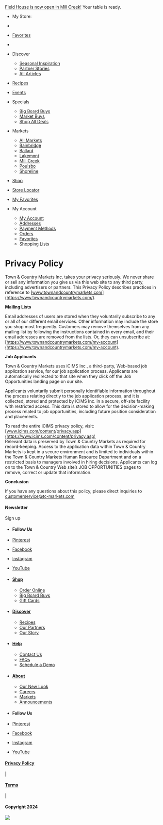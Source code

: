 [Field House is now open in Mill Creek!](https://fieldhouse.townandcountrymarkets.com/) Your table is ready.

* My Store:
    
* [](https://townandcountrymarkets.com/ "Town & Country Markets")
* [Favorites](https://townandcountrymarkets.com/shop#!/?filter=is_favorite)
    

* [](https://townandcountrymarkets.com/ "Town & Country Markets")[](https://townandcountrymarkets.com/shop-overview "Town & Country Markets")

* Discover
    
    * [Seasonal Inspiration](https://townandcountrymarkets.com/seasonal-inspiration)
    * [Partner Stories](https://townandcountrymarkets.com/partner-stories)
    * [All Articles](https://townandcountrymarkets.com/archive)
    
* [Recipes](https://townandcountrymarkets.com/recipes)
* [Events](https://townandcountrymarkets.com/events)
* Specials
    
    * [Big Board Buys](https://townandcountrymarkets.com/weekly-ad)
    * [Market Buys](https://townandcountrymarkets.com/market-buys)
    * [Shop All Deals](https://townandcountrymarkets.com/shop#!/?filter=is_on_sale)
    
* Markets
    
    * [All Markets](https://townandcountrymarkets.com/markets)
    * [Bainbridge](https://townandcountrymarkets.com/markets/bainbridge)
    * [Ballard](https://townandcountrymarkets.com/markets/ballard)
    * [Lakemont](https://townandcountrymarkets.com/markets/lakemont)
    * [Mill Creek](https://townandcountrymarkets.com/markets/mill-creek)
    * [Poulsbo](https://townandcountrymarkets.com/markets/poulsbo)
    * [Shoreline](https://townandcountrymarkets.com/markets/shoreline)
    
* [Shop](https://townandcountrymarkets.com/shop-overview)

* [Store Locator](https://townandcountrymarkets.com/my-store/store-locator)
* [My Favorites](https://townandcountrymarkets.com/shop#!/?filter=is_favorite)
* My Account
    
    * [My Account](https://townandcountrymarkets.com/my-account)
    * [Addresses](https://townandcountrymarkets.com/my-account#!/address)
    * [Payment Methods](https://townandcountrymarkets.com/my-account#!/payment-methods)
    * [Orders](https://townandcountrymarkets.com/my-account#!/orders)
    * [Favorites](https://townandcountrymarkets.com/shop#!/?filter=is_favorite)
    * [Shopping Lists](https://townandcountrymarkets.com/my-account#!/lists)
    

Privacy Policy
==============

Town & Country Markets Inc. takes your privacy seriously. We never share or sell any information you give us via this web site to any third party, including advertisers or partners. This Privacy Policy describes practices in reference to [www.townandcountrymarkets.com](https://www.townandcountrymarkets.com/).

**Mailing Lists**

Email addresses of users are stored when they voluntarily subscribe to any or all of our different email services. Other information may include the store you shop most frequently. Customers may remove themselves from any mailing list by following the instructions contained in every email, and their email addresses are removed from the lists. Or, they can unsubscribe at: [https://www.townandcountrymarkets.com/my-account](https://www.townandcountrymarkets.com/my-account).

**Job Applicants**

Town & Country Markets uses iCIMS Inc., a third-party, Web-based job application service, for our job application process. Applicants are automatically redirected to that site when they click off the Job Opportunities landing page on our site.

Applicants voluntarily submit personally identifiable information throughout the process relating directly to the job application process, and it is collected, stored and protected by iCIMS Inc. in a secure, off-site facility with restricted access. This data is stored to allow for the decision-making process related to job opportunities, including future position consideration and placements.

To read the entire iCIMS privacy policy, visit: [www.icims.com/content/privacy.asp](https://www.icims.com/content/privacy.asp)  
Relevant data is preserved by Town & Country Markets as required for record-keeping. Access to the application data within Town & Country Markets is kept in a secure environment and is limited to individuals within the Town & Country Markets Human Resource Department and on a restricted basis to managers involved in hiring decisions. Applicants can log on to the Town & Country Web site’s JOB OPPORTUNITIES pages to remove, correct or update that information.

**Conclusion**

If you have any questions about this policy, please direct inquiries to [customerservice@tc-markets.com](mailto:customerservice@tc-markets.com)

#### Newsletter

 Sign up

* #### Follow Us
    
* [Pinterest](https://www.pinterest.com/tandcmarkets/)
* [Facebook](https://www.facebook.com/TandCMarkets)
* [Instagram](https://www.instagram.com/tandcmarkets/)
* [YouTube](https://www.youtube.com/user/TandCMarkets)

* #### [Shop](https://townandcountrymarkets.com/shop-overview)
    
    * [Order Online](https://townandcountrymarkets.com/shop-overview)
    * [Big Board Buys](https://townandcountrymarkets.com/weekly-ad)
    * [Gift Cards](https://giftcards.townandcountrymarkets.com/)
* #### [Discover](https://townandcountrymarkets.com/seasonal-inspiration)
    
    * [Recipes](https://townandcountrymarkets.com/recipes)
    * [Our Partners](https://townandcountrymarkets.com/partner-stories)
    * [Our Story](https://townandcountrymarkets.com/our-story)
* #### [Help](https://townandcountrymarkets.com/contact)
    
    * [Contact Us](https://townandcountrymarkets.com/contact#contact)
    * [FAQs](https://townandcountrymarkets.com/faq)
    * [Schedule a Demo](https://form.jotform.com/230817063817154)
* #### [About](https://townandcountrymarkets.com/our-story)
    
    * [Our New Look](https://townandcountrymarkets.com/our-new-look)
    * [Careers](https://townandcountrymarkets.com/careers#contact)
    * [Markets](https://townandcountrymarkets.com/markets)
    * [Announcements](https://townandcountrymarkets.com/announcements)

* #### Follow Us
    
* [Pinterest](https://www.pinterest.com/tandcmarkets/)
* [Facebook](https://www.facebook.com/TandCMarkets)
* [Instagram](https://www.instagram.com/tandcmarkets/)
* [YouTube](https://www.youtube.com/user/TandCMarkets)

#### [Privacy Policy](https://townandcountrymarkets.com/privacy-policy)

|

#### [Terms](https://townandcountrymarkets.com/terms-of-use)

|

#### Copyright 2024

![](https://www.facebook.com/tr?id=842297769727515&ev=PageView&noscript=1)